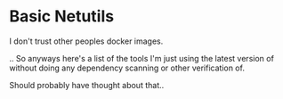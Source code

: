 # Basic Netutils

I don't trust other peoples docker images.

.. So anyways here's a list of the tools
I'm just using the latest version of
without doing any dependency scanning or
other verification of.

Should probably have thought about that..
